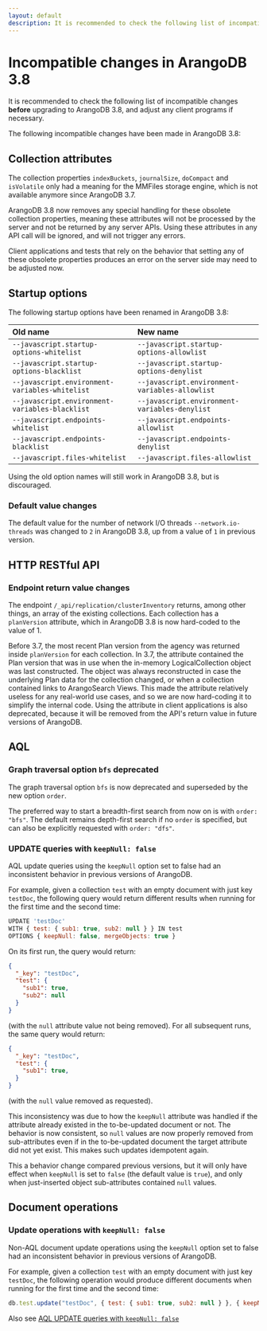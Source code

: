 ```yaml
---
layout: default
description: It is recommended to check the following list of incompatible changes before upgrading to ArangoDB 3.8
---
```

Incompatible changes in ArangoDB 3.8
====================================

It is recommended to check the following list of incompatible changes **before**
upgrading to ArangoDB 3.8, and adjust any client programs if necessary.

The following incompatible changes have been made in ArangoDB 3.8:

Collection attributes
---------------------

The collection properties `indexBuckets`, `journalSize`, `doCompact` and
`isVolatile` only had a meaning for the MMFiles storage engine, which is not
available anymore since ArangoDB 3.7. 

ArangoDB 3.8 now removes any special handling for these obsolete collection 
properties, meaning these attributes will not be processed by the server and
not be returned by any server APIs. Using these attributes in any API call
will be ignored, and will not trigger any errors.

Client applications and tests that rely on the behavior that setting any of 
these obsolete properties produces an error on the server side may need to
be adjusted now.

Startup options
---------------

The following startup options have been renamed in ArangoDB 3.8:

| Old name | New name |
|:---------|:---------|
| `--javascript.startup-options-whitelist` | `--javascript.startup-options-allowlist`
| `--javascript.startup-options-blacklist` | `--javascript.startup-options-denylist`
| `--javascript.environment-variables-whitelist` | `--javascript.environment-variables-allowlist`
| `--javascript.environment-variables-blacklist` | `--javascript.environment-variables-denylist`
| `--javascript.endpoints-whitelist` | `--javascript.endpoints-allowlist`
| `--javascript.endpoints-blacklist` | `--javascript.endpoints-denylist`
| `--javascript.files-whitelist` | `--javascript.files-allowlist`

Using the old option names will still work in ArangoDB 3.8, but is discouraged.

### Default value changes

The default value for the number of network I/O threads `--network.io-threads`
was changed to `2` in ArangoDB 3.8, up from a value of `1` in previous version.

HTTP RESTful API
----------------

### Endpoint return value changes

The endpoint `/_api/replication/clusterInventory` returns, among other things,
an array of the existing collections. Each collection has a `planVersion`
attribute, which in ArangoDB 3.8 is now hard-coded to the value of 1.

Before 3.7, the most recent Plan version from the agency was returned inside
`planVersion` for each collection. In 3.7, the attribute contained the Plan
version that was in use when the in-memory LogicalCollection object was last
constructed. The object was always reconstructed in case the underlying Plan
data for the collection changed, or when a collection contained links to
ArangoSearch Views. This made the attribute relatively useless for any
real-world use cases, and so we are now hard-coding it to simplify the internal
code. Using the attribute in client applications is also deprecated, because
it will be removed from the API's return value in future versions of ArangoDB.

AQL
---

### Graph traversal option `bfs` deprecated

The graph traversal option `bfs` is now deprecated and superseded by the new
option `order`.

The preferred way to start a breadth-first search from now on is with
`order: "bfs"`. The default remains depth-first search if no `order` is
specified, but can also be explicitly requested with `order: "dfs"`.

### UPDATE queries with `keepNull: false`

AQL update queries using the `keepNull` option set to false had an inconsistent
behavior in previous versions of ArangoDB.

For example, given a collection `test` with an empty document with just key
`testDoc`, the following query would return different results when running for
the first time and the second time:

```js
UPDATE 'testDoc' 
WITH { test: { sub1: true, sub2: null } } IN test
OPTIONS { keepNull: false, mergeObjects: true }
```

On its first run, the query would return:

```json
{
  "_key": "testDoc",
  "test": {
    "sub1": true,
    "sub2": null
  }
}
```

(with the `null` attribute value not being removed). For all subsequent runs, 
the same query would return:

```json
{
  "_key": "testDoc",
  "test": {
    "sub1": true,
  }
}
```

(with the `null` value removed as requested). 

This inconsistency was due to how the `keepNull` attribute was handled if
the attribute already existed in the to-be-updated document or not. The 
behavior is now consistent, so `null` values are now properly removed from 
sub-attributes even if in the to-be-updated document the target attribute
did not yet exist. This makes such updates idempotent again.

This a behavior change compared previous versions, but it will only have
effect when `keepNull` is set to `false` (the default value is `true`),
and only when just-inserted object sub-attributes contained `null` values.

Document operations
-------------------

### Update operations with `keepNull: false`

Non-AQL document update operations using the `keepNull` option set to false had 
an inconsistent behavior in previous versions of ArangoDB. 

For example, given a collection `test` with an empty document with just key `testDoc`, 
the following operation would produce different documents when running for the first 
time and the second time:

```js
db.test.update("testDoc", { test: { sub1: true, sub2: null } }, { keepNull: false });
```

Also see [AQL UPDATE queries with `keepNull: false`](#update-queries-with-keepnull-false)
